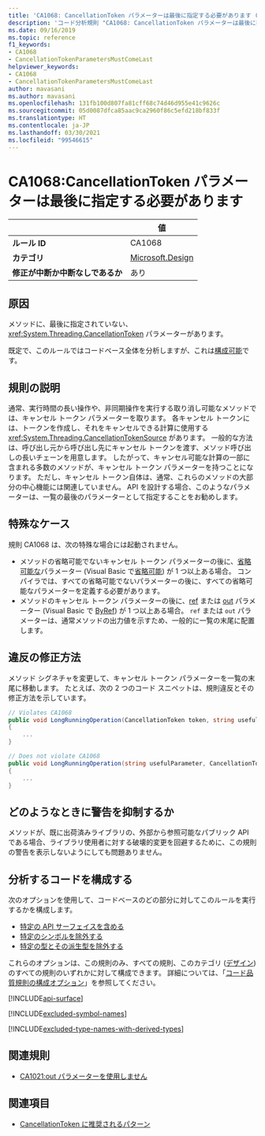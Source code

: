 ```yaml
---
title: 'CA1068: CancellationToken パラメーターは最後に指定する必要があります (コード分析)'
description: 'コード分析規則 "CA1068: CancellationToken パラメーターは最後に指定する必要があります" について説明します'
ms.date: 09/16/2019
ms.topic: reference
f1_keywords:
- CA1068
- CancellationTokenParametersMustComeLast
helpviewer_keywords:
- CA1068
- CancellationTokenParametersMustComeLast
author: mavasani
ms.author: mavasani
ms.openlocfilehash: 131fb100d807fa81cff68c74d46d955e41c9626c
ms.sourcegitcommit: 05d0087dfca85aac9ca2960f86c5efd218bf833f
ms.translationtype: HT
ms.contentlocale: ja-JP
ms.lasthandoff: 03/30/2021
ms.locfileid: "99546615"
---
```

# <a name="ca1068-cancellationtoken-parameters-must-come-last"></a>CA1068:CancellationToken パラメーターは最後に指定する必要があります

| | 値 |
|-|-|
| **ルール ID** |CA1068|
| **カテゴリ** |[Microsoft.Design](design-warnings.md)|
| **修正が中断か中断なしであるか** |あり|

## <a name="cause"></a>原因

メソッドに、最後に指定されていない、<xref:System.Threading.CancellationToken> パラメーターがあります。

既定で、このルールではコードベース全体を分析しますが、これは[構成可能](#configure-code-to-analyze)です。

## <a name="rule-description"></a>規則の説明

通常、実行時間の長い操作や、非同期操作を実行する取り消し可能なメソッドでは、キャンセル トークン パラメーターを取ります。 各キャンセル トークンには、トークンを作成し、それをキャンセルできる計算に使用する <xref:System.Threading.CancellationTokenSource> があります。 一般的な方法は、呼び出し元から呼び出し先にキャンセル トークンを渡す、メソッド呼び出しの長いチェーンを用意します。 したがって、キャンセル可能な計算の一部に含まれる多数のメソッドが、キャンセル トークン パラメーターを持つことになります。 ただし、キャンセル トークン自体は、通常、これらのメソッドの大部分の中心機能には関連していません。 API を設計する場合、このようなパラメーターは、一覧の最後のパラメーターとして指定することをお勧めします。

## <a name="special-cases"></a>特殊なケース

規則 CA1068 は、次の特殊な場合には起動されません。

- メソッドの省略可能でないキャンセル トークン パラメーターの後に、[省略可能な](../../../csharp/programming-guide/classes-and-structs/named-and-optional-arguments.md#optional-arguments)パラメーター (Visual Basic で[省略可能](../../../visual-basic/programming-guide/language-features/procedures/optional-parameters.md)) が 1 つ以上ある場合。 コンパイラでは、すべての省略可能でないパラメーターの後に、すべての省略可能なパラメーターを定義する必要があります。
- メソッドのキャンセル トークン パラメーターの後に、[ref](../../../csharp/language-reference/keywords/ref.md) または [out](../../../csharp/language-reference/keywords/out-parameter-modifier.md) パラメーター (Visual Basic で [ByRef](../../../visual-basic/language-reference/modifiers/byref.md)) が 1 つ以上ある場合。 `ref` または `out` パラメーターは、通常メソッドの出力値を示すため、一般的に一覧の末尾に配置します。

## <a name="how-to-fix-violations"></a>違反の修正方法

メソッド シグネチャを変更して、キャンセル トークン パラメーターを一覧の末尾に移動します。 たとえば、次の 2 つのコード スニペットは、規則違反とその修正方法を示しています。

```csharp
// Violates CA1068
public void LongRunningOperation(CancellationToken token, string usefulParameter)
{
    ...
}
```

```csharp
// Does not violate CA1068
public void LongRunningOperation(string usefulParameter, CancellationToken token)
{
    ...
}
```

## <a name="when-to-suppress-warnings"></a>どのようなときに警告を抑制するか

メソッドが、既に出荷済みライブラリの、外部から参照可能なパブリック API である場合、ライブラリ使用者に対する破壊的変更を回避するために、この規則の警告を表示しないようにしても問題ありません。

## <a name="configure-code-to-analyze"></a>分析するコードを構成する

次のオプションを使用して、コードベースのどの部分に対してこのルールを実行するかを構成します。

- [特定の API サーフェイスを含める](#include-specific-api-surfaces)
- [特定のシンボルを除外する](#exclude-specific-symbols)
- [特定の型とその派生型を除外する](#exclude-specific-types-and-their-derived-types)

これらのオプションは、この規則のみ、すべての規則、このカテゴリ ([デザイン](design-warnings.md)) のすべての規則のいずれかに対して構成できます。 詳細については、「[コード品質規則の構成オプション](../code-quality-rule-options.md)」を参照してください。

[!INCLUDE[api-surface](~/includes/code-analysis/api-surface.md)]

[!INCLUDE[excluded-symbol-names](~/includes/code-analysis/excluded-symbol-names.md)]

[!INCLUDE[excluded-type-names-with-derived-types](~/includes/code-analysis/excluded-type-names-with-derived-types.md)]

## <a name="related-rules"></a>関連規則

- [CA1021:out パラメーターを使用しません](ca1021.md)

## <a name="see-also"></a>関連項目

- [CancellationToken に推奨されるパターン](https://devblogs.microsoft.com/premier-developer/recommended-patterns-for-cancellationtoken/)
